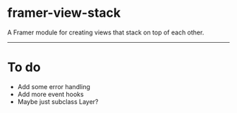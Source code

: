 # framer-view-stack
A Framer module for creating views that stack on top of each other.

-----

# To do
* Add some error handling
* Add more event hooks
* Maybe just subclass Layer?
